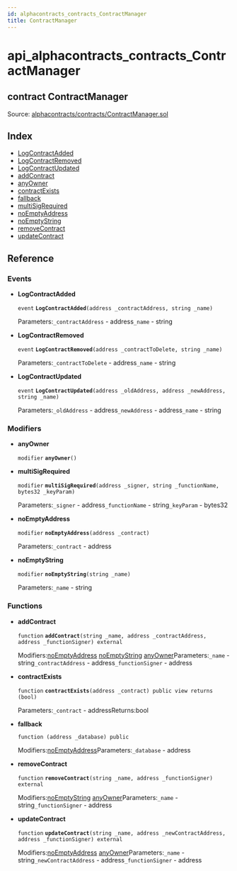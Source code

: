 ```yaml
---
id: alphacontracts_contracts_ContractManager
title: ContractManager
---
```


# api\_alphacontracts\_contracts\_ContractManager

## contract ContractManager

Source: [alphacontracts/contracts/ContractManager.sol](https://github.com/MyBitFoundation/MyBit-Network.tech//blob/v0.0.0/contracts/alphacontracts/contracts/ContractManager.sol)

## Index

* [LogContractAdded](https://github.com/MyBitFoundation/MyBit-Network.tech/tree/9bb35f4e2608f44c29e1b398fa64e00a295d0ed2/docgen/docs/alphacontracts_contracts_ContractManager.html#LogContractAdded)
* [LogContractRemoved](https://github.com/MyBitFoundation/MyBit-Network.tech/tree/9bb35f4e2608f44c29e1b398fa64e00a295d0ed2/docgen/docs/alphacontracts_contracts_ContractManager.html#LogContractRemoved)
* [LogContractUpdated](https://github.com/MyBitFoundation/MyBit-Network.tech/tree/9bb35f4e2608f44c29e1b398fa64e00a295d0ed2/docgen/docs/alphacontracts_contracts_ContractManager.html#LogContractUpdated)
* [addContract](https://github.com/MyBitFoundation/MyBit-Network.tech/tree/9bb35f4e2608f44c29e1b398fa64e00a295d0ed2/docgen/docs/alphacontracts_contracts_ContractManager.html#addContract)
* [anyOwner](https://github.com/MyBitFoundation/MyBit-Network.tech/tree/9bb35f4e2608f44c29e1b398fa64e00a295d0ed2/docgen/docs/alphacontracts_contracts_ContractManager.html#anyOwner)
* [contractExists](https://github.com/MyBitFoundation/MyBit-Network.tech/tree/9bb35f4e2608f44c29e1b398fa64e00a295d0ed2/docgen/docs/alphacontracts_contracts_ContractManager.html#contractExists)
* [fallback](https://github.com/MyBitFoundation/MyBit-Network.tech/tree/9bb35f4e2608f44c29e1b398fa64e00a295d0ed2/docgen/docs/alphacontracts_contracts_ContractManager.html)
* [multiSigRequired](https://github.com/MyBitFoundation/MyBit-Network.tech/tree/9bb35f4e2608f44c29e1b398fa64e00a295d0ed2/docgen/docs/alphacontracts_contracts_ContractManager.html#multiSigRequired)
* [noEmptyAddress](https://github.com/MyBitFoundation/MyBit-Network.tech/tree/9bb35f4e2608f44c29e1b398fa64e00a295d0ed2/docgen/docs/alphacontracts_contracts_ContractManager.html#noEmptyAddress)
* [noEmptyString](https://github.com/MyBitFoundation/MyBit-Network.tech/tree/9bb35f4e2608f44c29e1b398fa64e00a295d0ed2/docgen/docs/alphacontracts_contracts_ContractManager.html#noEmptyString)
* [removeContract](https://github.com/MyBitFoundation/MyBit-Network.tech/tree/9bb35f4e2608f44c29e1b398fa64e00a295d0ed2/docgen/docs/alphacontracts_contracts_ContractManager.html#removeContract)
* [updateContract](https://github.com/MyBitFoundation/MyBit-Network.tech/tree/9bb35f4e2608f44c29e1b398fa64e00a295d0ed2/docgen/docs/alphacontracts_contracts_ContractManager.html#updateContract)

## Reference

### Events

* **LogContractAdded**

  `event` **`LogContractAdded`**`(address _contractAddress, string _name)`

  Parameters:`_contractAddress` - address`_name` - string

* **LogContractRemoved**

  `event` **`LogContractRemoved`**`(address _contractToDelete, string _name)`

  Parameters:`_contractToDelete` - address`_name` - string

* **LogContractUpdated**

  `event` **`LogContractUpdated`**`(address _oldAddress, address _newAddress, string _name)`

  Parameters:`_oldAddress` - address`_newAddress` - address`_name` - string

### Modifiers

* **anyOwner**

  `modifier` **`anyOwner`**`()`

* **multiSigRequired**

  `modifier` **`multiSigRequired`**`(address _signer, string _functionName, bytes32 _keyParam)`

  Parameters:`_signer` - address`_functionName` - string`_keyParam` - bytes32

* **noEmptyAddress**

  `modifier` **`noEmptyAddress`**`(address _contract)`

  Parameters:`_contract` - address

* **noEmptyString**

  `modifier` **`noEmptyString`**`(string _name)`

  Parameters:`_name` - string

### Functions

* **addContract**

  `function` **`addContract`**`(string _name, address _contractAddress, address _functionSigner) external`

  Modifiers:[noEmptyAddress](https://github.com/MyBitFoundation/MyBit-Network.tech/tree/9bb35f4e2608f44c29e1b398fa64e00a295d0ed2/docgen/docs/alphacontracts_contracts_ContractManager.html#noEmptyAddress) [noEmptyString](https://github.com/MyBitFoundation/MyBit-Network.tech/tree/9bb35f4e2608f44c29e1b398fa64e00a295d0ed2/docgen/docs/alphacontracts_contracts_ContractManager.html#noEmptyString) [anyOwner](https://github.com/MyBitFoundation/MyBit-Network.tech/tree/9bb35f4e2608f44c29e1b398fa64e00a295d0ed2/docgen/docs/alphacontracts_contracts_ContractManager.html#anyOwner)Parameters:`_name` - string`_contractAddress` - address`_functionSigner` - address

* **contractExists**

  `function` **`contractExists`**`(address _contract) public view returns (bool)`

  Parameters:`_contract` - addressReturns:bool

* **fallback**

  `function (address _database) public`

  Modifiers:[noEmptyAddress](https://github.com/MyBitFoundation/MyBit-Network.tech/tree/9bb35f4e2608f44c29e1b398fa64e00a295d0ed2/docgen/docs/alphacontracts_contracts_ContractManager.html#noEmptyAddress)Parameters:`_database` - address

* **removeContract**

  `function` **`removeContract`**`(string _name, address _functionSigner) external`

  Modifiers:[noEmptyString](https://github.com/MyBitFoundation/MyBit-Network.tech/tree/9bb35f4e2608f44c29e1b398fa64e00a295d0ed2/docgen/docs/alphacontracts_contracts_ContractManager.html#noEmptyString) [anyOwner](https://github.com/MyBitFoundation/MyBit-Network.tech/tree/9bb35f4e2608f44c29e1b398fa64e00a295d0ed2/docgen/docs/alphacontracts_contracts_ContractManager.html#anyOwner)Parameters:`_name` - string`_functionSigner` - address

* **updateContract**

  `function` **`updateContract`**`(string _name, address _newContractAddress, address _functionSigner) external`

  Modifiers:[noEmptyAddress](https://github.com/MyBitFoundation/MyBit-Network.tech/tree/9bb35f4e2608f44c29e1b398fa64e00a295d0ed2/docgen/docs/alphacontracts_contracts_ContractManager.html#noEmptyAddress) [anyOwner](https://github.com/MyBitFoundation/MyBit-Network.tech/tree/9bb35f4e2608f44c29e1b398fa64e00a295d0ed2/docgen/docs/alphacontracts_contracts_ContractManager.html#anyOwner)Parameters:`_name` - string`_newContractAddress` - address`_functionSigner` - address


